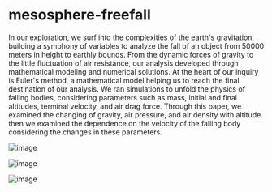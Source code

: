 # mesosphere-freefall
In our exploration, we surf into the complexities of the earth's gravitation, building a symphony of variables to analyze the fall of an object from 50000 meters in height to earthly bounds. From the dynamic forces of gravity to the little fluctuation of air resistance, our analysis developed through mathematical modeling and numerical solutions. At the heart of our inquiry is Euler's method, a mathematical model helping us to reach the final destination of our analysis. We ran simulations to unfold the physics of falling bodies, considering parameters such as mass, initial and final altitudes, terminal velocity, and air drag force. Through this paper, we examined the changing of gravity, air pressure, and air density with altitude. then we examined the dependence on the velocity of the falling body considering the changes in these parameters.


![image](https://github.com/didarul59/A-quantitative-model-of--mesosphere-freefall/assets/91020920/6c470830-d836-4e55-94b3-1d431bb49d4f)

![image](https://github.com/didarul59/A-quantitative-model-of--mesosphere-freefall/assets/91020920/9e8a012a-c93b-4435-9787-06eb6acc8430)

![image](https://github.com/didarul59/A-quantitative-model-of--mesosphere-freefall/assets/91020920/82b88a41-0983-4849-8b94-1db4eb6f07e8)
